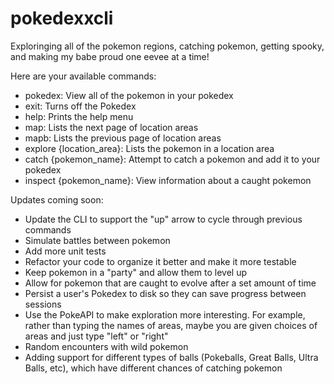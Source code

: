 # pokedexxcli

Exploringing all of the pokemon regions, catching pokemon, getting spooky, and making my babe proud one eevee at a time!

Here are your available commands:
 - pokedex: View all of the pokemon in your pokedex
 - exit: Turns off the Pokedex
 - help: Prints the help menu
 - map: Lists the next page of location areas
 - mapb: Lists the previous page of location areas
 - explore {location_area}: Lists the pokemon in a location area
 - catch {pokemon_name}: Attempt to catch a pokemon and add it to your pokedex
 - inspect {pokemon_name}: View information about a caught pokemon

Updates coming soon:
- Update the CLI to support the "up" arrow to cycle through previous commands
- Simulate battles between pokemon
- Add more unit tests
- Refactor your code to organize it better and make it more testable
- Keep pokemon in a "party" and allow them to level up
- Allow for pokemon that are caught to evolve after a set amount of time
- Persist a user's Pokedex to disk so they can save progress between sessions
- Use the PokeAPI to make exploration more interesting. For example, rather than typing the names of areas, maybe you are given choices of areas and just type "left" or "right"
- Random encounters with wild pokemon
- Adding support for different types of balls (Pokeballs, Great Balls, Ultra Balls, etc), which have different chances of catching pokemon
